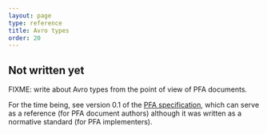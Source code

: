 ```yaml
---
layout: page
type: reference
title: Avro types
order: 20
---
```


## Not written yet

FIXME: write about Avro types from the point of view of PFA documents.

For the time being, see version 0.1 of the [PFA specification](https://github.com/scoringengine/pfa/blob/master/doc/spec/PFA.pdf?raw=true), which can serve as a reference (for PFA document authors) although it was written as a normative standard (for PFA implementers).

